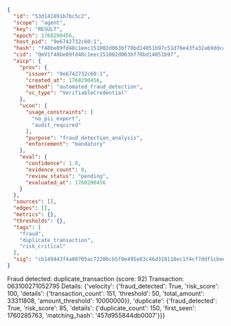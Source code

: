 ```json
{
  "id": "53d141891b7bc5c2",
  "scope": "agent",
  "key": "RESULT",
  "epoch": 1760290456,
  "host_pid": "9e6742732c60:1",
  "hash": "f48be89fd48c1eec151002d063bf78bd14051b97c51d76e43fa32a69ddc421ce",
  "cid": "QmV1f48be89fd48c1eec151002d063bf78bd14051b97",
  "aicp": {
    "prov": {
      "issuer": "9e6742732c60:1",
      "created_at": 1760290456,
      "method": "automated_fraud_detection",
      "vc_type": "VerifiableCredential"
    },
    "ucon": {
      "usage_constraints": [
        "no_pii_export",
        "audit_required"
      ],
      "purpose": "fraud_detection_analysis",
      "enforcement": "mandatory"
    },
    "eval": {
      "confidence": 1.0,
      "evidence_count": 0,
      "review_status": "pending",
      "evaluated_at": 1760290456
    }
  },
  "sources": [],
  "edges": [],
  "metrics": {},
  "thresholds": {},
  "tags": [
    "fraud",
    "duplicate_transaction",
    "risk_critical"
  ],
  "sig": "cb149443f4a00705ac72206cb5f0e495e83c46d318118ec1f4cf7ddf1cbee4d7"
}
```

Fraud detected: duplicate_transaction (score: 92)
Transaction: 063100271052795
Details: {'velocity': {'fraud_detected': True, 'risk_score': 100, 'details': {'transaction_count': 151, 'threshold': 50, 'total_amount': 33311808, 'amount_threshold': 10000000}}, 'duplicate': {'fraud_detected': True, 'risk_score': 85, 'details': {'duplicate_count': 150, 'first_seen': 1760285763, 'matching_hash': '457d955844db0007'}}}